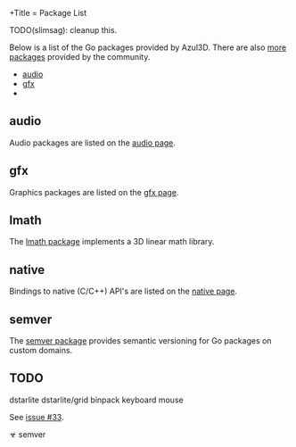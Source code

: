 +Title = Package List

TODO(slimsag): cleanup this.

Below is a list of the Go packages provided by Azul3D. There are also [more packages](/more-packages.html) provided by the community.

- [audio](/audio/)
- [gfx](/gfx/)
- 

## audio

Audio packages are listed on the [audio page](/audio/).

## gfx

Graphics packages are listed on the [gfx page](/gfx/).

## lmath

The [lmath package](/lmath/) implements a 3D linear math library.

## native

Bindings to native (C/C++) API's are listed on the [native page](/native/).

## semver

The [semver package](/semver/) provides semantic versioning for Go packages on custom domains.

## TODO

dstarlite
dstarlite/grid
binpack
keyboard
mouse

See [issue #33](https://github.com/azul3d/issues/issues/33).

☣  semver

